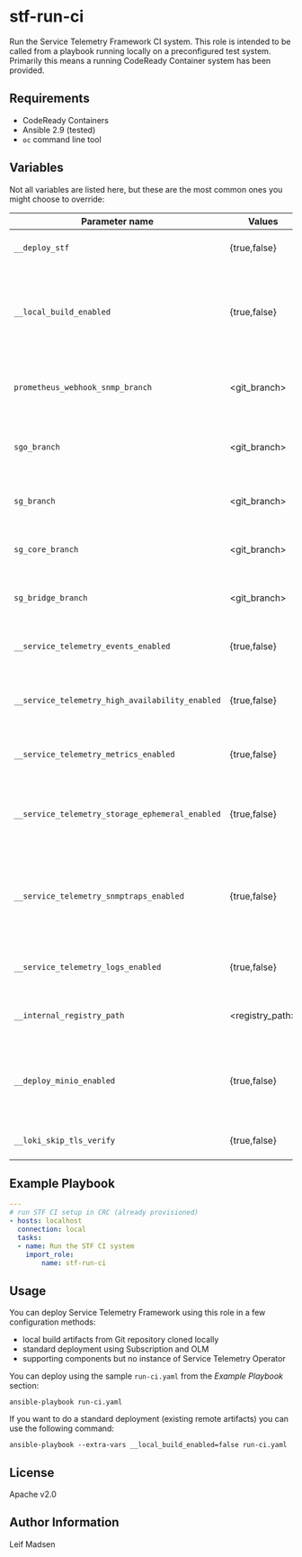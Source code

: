 stf-run-ci
==========

Run the Service Telemetry Framework CI system. This role is intended to be
called from a playbook running locally on a preconfigured test system.
Primarily this means a running CodeReady Container system has been provided.

Requirements
------------

- CodeReady Containers
- Ansible 2.9 (tested)
- `oc` command line tool

Variables
---------

Not all variables are listed here, but these are the most common ones you might
choose to override:

| Parameter name                                  | Values          | Default                                          | Description                                                                                           |
| ------------------------------                  | ------------    | ---------                                        | ------------------------------------                                                                  |
| `__deploy_stf`                                  | {true,false}    | true                                             | Whether to deploy an instance of STF                                                                  |
| `__local_build_enabled`                         | {true,false}    | true                                             | Whether to deploySTF from local built artifacts. Also see `working_branch`, `sg_branch`, `sgo_branch` |
| `prometheus_webhook_snmp_branch`                | <git_branch>    | master                                           | Which Prometheus Webhook SNMP git branch to checkout                                                  |
| `sgo_branch`                                    | <git_branch>    | master                                           | Which Smart Gateway Operator git branch to checkout                                                   |
| `sg_branch`                                     | <git_branch>    | master                                           | Which Smart Gateway git branch to checkout                                                            |
| `sg_core_branch`                                | <git_branch>    | master                                           | Which Smart Gateway Core git branch to checkout                                                       |
| `sg_bridge_branch`                              | <git_branch>    | master                                           | Which Smart Gateway Bridge git branch to checkout                                                     |
| `__service_telemetry_events_enabled`            | {true,false}    | true                                             | Whether to enable events support in ServiceTelemetry                                                  |
| `__service_telemetry_high_availability_enabled` | {true,false}    | false                                            | Whether to enable high availability support in ServiceTelemetry                                       |
| `__service_telemetry_metrics_enabled`           | {true,false}    | true                                             | Whether to enable metrics support in ServiceTelemetry                                                 |
| `__service_telemetry_storage_ephemeral_enabled` | {true,false}    | false                                            | Whether to enable ephemeral storage support in ServiceTelemetry                                       |
| `__service_telemetry_snmptraps_enabled`         | {true,false}    | true                                             | Whether to enable snmptraps delivery via Alertmanager receiver (prometheus-webhook-snmp)              |
| `__service_telemetry_logs_enabled`              | {true,false}    | false                                            | Whether to enable logs support in ServiceTelemetry                                                    |
| `__internal_registry_path`                      | <registry_path> | image-registry.openshift-image-registry.svc:5000 | Path to internal registry for image path                                                              |
| `__deploy_minio_enabled`                        | {true,false}    | false                                            | Whether to deploy minio while deploying loki-operator for logging development purposes                |
| `__loki_skip_tls_verify`                        | {true,false}    | false                                            | Whether to skip tls verify for Loki S3 connection                                                     |


Example Playbook
----------------

```yaml
---
# run STF CI setup in CRC (already provisioned)
- hosts: localhost
  connection: local
  tasks:
  - name: Run the STF CI system
    import_role:
        name: stf-run-ci
```

Usage
-----

You can deploy Service Telemetry Framework using this role in a few
configuration methods:

* local build artifacts from Git repository cloned locally
* standard deployment using Subscription and OLM
* supporting components but no instance of Service Telemetry Operator

You can deploy using the sample `run-ci.yaml` from the _Example Playbook_
section:

```
ansible-playbook run-ci.yaml
```

If you want to do a standard deployment (existing remote artifacts) you can use
the following command:

```
ansible-playbook --extra-vars __local_build_enabled=false run-ci.yaml
```

License
-------

Apache v2.0

Author Information
------------------

Leif Madsen
